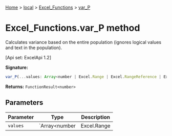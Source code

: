 [Home](./index) &gt; [local](local.md) &gt; [Excel\_Functions](local.excel_functions.md) &gt; [var\_P](local.excel_functions.var_p.md)

# Excel\_Functions.var\_P method

Calculates variance based on the entire population (ignores logical values and text in the population). 

 \[Api set: ExcelApi 1.2\]

**Signature:**
```javascript
var_P(...values: Array<number | Excel.Range | Excel.RangeReference | Excel.FunctionResult<any>>): FunctionResult<number>;
```
**Returns:** `FunctionResult<number>`

## Parameters

|  Parameter | Type | Description |
|  --- | --- | --- |
|  `values` | `Array<number | Excel.Range | Excel.RangeReference | Excel.FunctionResult<any>>` |  |

